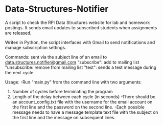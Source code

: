 # Data-Structures-Notifier
A script to check the RPI Data Structures website for lab and homework postings. It sends email updates to subscribed students when assignments are released.

Writen in Python, the script interfaces with Gmail to send notifications and manage subscription settings.

Commands: sent via the subject line of an email to data.structures.notifier@gmail.com
"subscribe": add to mailing list
"unsubscribe: remove from mailing list
"test": sends a test message during the next cycle

Usage:
-Run "main.py" from the command line with two arguments:
  1. Number of cycles before terminating the program
  2. Length of the delay between each cycle (in seconds)
-There should be an account_config.txt file with the username for the email account on the first line and the password on the second line. 
-Each possible message needs to have a message template text file with the subject on the first line and the message on subsequent lines.
